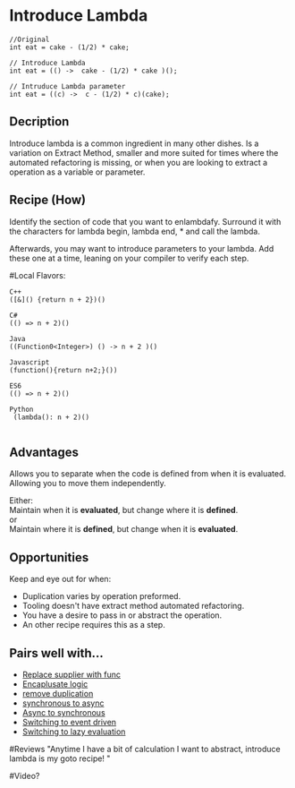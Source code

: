 # Introduce Lambda

```
//Original
int eat = cake - (1/2) * cake;  
 
// Introduce Lambda
int eat = (() ->  cake - (1/2) * cake )();
 
// Intruduce Lambda parameter
int eat = ((c) ->  c - (1/2) * c)(cake);

```

## Decription 

Introduce lambda is a common ingredient in many other dishes.
Is a variation on Extract Method, smaller and more suited for 
times where the automated refactoring is missing, or when you are looking
to extract a operation as a variable or parameter.


## Recipe  (How)
 
Identify the section of code that you want to enlambdafy. 
Surround it with the characters for lambda begin, lambda end, * and call the lambda.  

Afterwards, you may want to introduce parameters to your lambda.
Add these one at a time, leaning on your compiler to verify each step.

#Local Flavors:
```
C++  
([&]() {return n + 2})()
 
C#
(() => n + 2)()
 
Java
((Function0<Integer>) () -> n + 2 )()
 
Javascript
(function(){return n+2;}())
 
ES6
(() => n + 2)()
 
Python
 (lambda(): n + 2)()
 

```

## Advantages

Allows you to separate when the code is defined from when it is evaluated.
Allowing you to move them independently.  

Either:  
Maintain when it is **evaluated**, but change where it is **defined**.  
or   
Maintain where it is **defined**, but change when it is **evaluated**.

## Opportunities 

Keep and eye out for when:

* Duplication varies by operation preformed.
* Tooling doesn't have extract method automated refactoring.
* You have a desire to pass in or abstract the operation.
* An other recipe requires this as a step.

## Pairs well with...

* [Replace supplier with func]()
* [Encaplusate logic]()
* [remove duplication]()
* [synchronous to async]()
* [Async to synchronous]()
* [Switching to event driven]()
* [Switching to lazy evaluation]()


#Reviews
"Anytime I have a bit of calculation I want to abstract, introduce lambda is my goto recipe! " 

#Video?



